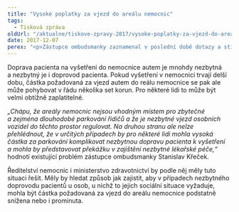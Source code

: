```yaml
---
title: "Vysoké poplatky za vjezd do areálu nemocnic"
tags:
  - Tisková zpráva
oldUrl: "/aktualne/tiskove-zpravy-2017/vysoke-poplatky-za-vjezd-do-arealu-nemocnic"
date: 2017-12-07
perex: "<p>Zástupce ombudsmanky zaznamenal v poslední době dotazy a stížnosti na vysoké platby požadované za vjezd osobními auty do areálů nemocnic.</p>"
---
```


<!-- imported from the old website -->

<p>Doprava pacienta na vyšetření do nemocnice autem je mnohdy nezbytná a nezbytný je i doprovod pacienta. Pokud vyšetření v nemocnici trvají delší dobu, částka požadovaná za vjezd autem do reálu nemocnice se pak ale může pohybovat v řádu několika set korun. Pro některé lidi to může být velmi obtížně zaplatitelné.  </p> <p><i>„Chápu, že areály nemocnic nejsou vhodným místem pro zbytečné a zejména dlouhodobé parkování řidičů a že je nezbytné vjezd osobních vozidel do těchto prostor regulovat. Na druhou stranu ale nelze přehlédnout, že v určitých případech by pro některé lidi mohla vysoká částka za parkování komplikovat nezbytnou dopravu pacienta k vyšetření a mohla by představovat překážku v zajištění nezbytné lékařské péče,“ </i>hodnotí existující problém zástupce ombudsmanky Stanislav Křeček.</p><p> Ředitelství nemocnic i ministerstvo zdravotnictví by podle něj měly tuto situaci řešit. Měly by hledat způsob jak zajistit, aby v případech nezbytného doprovodu pacientů u osob, u nichž to jejich sociální situace vyžaduje, mohla být částka požadovaná za vjezd do areálu nemocnice podstatně snížena nebo i prominuta.</p>
